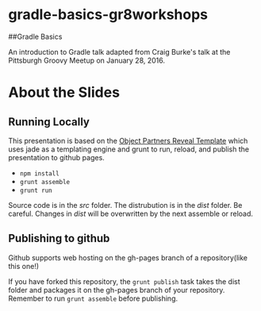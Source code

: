 # gradle-basics-gr8workshops

##Gradle Basics

An introduction to Gradle talk adapted from Craig Burke's talk at the Pittsburgh Groovy Meetup on January 28, 2016.

# About the Slides

## Running Locally
This presentation is based on the [Object Partners Reveal Template](https://github.com/objectpartners/opi-reveal-template) which uses jade as a templating engine and grunt to run, reload, and publish the presentation to github pages.

* `npm install`
* `grunt assemble`
* `grunt run`

Source code is in the *src* folder.  The distrubution is in the *dist* folder. Be careful. Changes in *dist* will be overwritten by the next assemble or reload.

## Publishing to github
Github supports web hosting on the gh-pages branch of a repository(like this one!)

If you have forked this repository, the `grunt publish` task takes the dist folder and packages it on the gh-pages branch of your repository. Remember to run `grunt assemble` before publishing.

